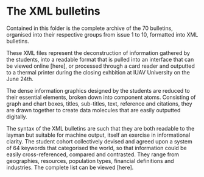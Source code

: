 The XML bulletins
=================

Contained in this folder is the complete archive of the 70 bulletins, organised into their respective groups from issue 1 to 10, formatted into XML bulletins.

These XML files represent the deconstruction of information gathered by the students, into a readable format that is pulled into an interface that can be viewed online [here], or processed through a card reader and outputted to a thermal printer during the closing exhbition at IUAV University on the June 24th.

The dense information graphics designed by the students are reduced to their essential elements, broken down into component atoms. Consisting of graph and chart boxes, titles, sub-titles, text, reference and citations, they are drawn together to create data molecules that are easily outputted digitally. 

The syntax of the XML bulletins are such that they are both readable to the layman but suitable for machine output, itself an exercise in informational clarity. The student cohort collectively devised and agreed upon a system of 64 keywords that categorised the world, so that information could be easily cross-referenced, compared and contrasted. They range from geographies, resources, population types, financial definitions and industries. The complete list can be viewed [here].
